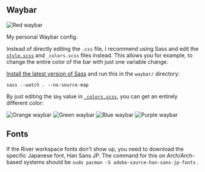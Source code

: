 ## Waybar

![Red waybar](https://user-images.githubusercontent.com/39676098/153702595-1b836a1c-1d31-44c1-bc3f-cf94d4cb28ac.png)

My personal Waybar config.

Instead of directly editing the `.css` file, I recommend using Sass and
edit the [`style.scss`](./_style.scss) and `_colors.scss` files instead. This allows you for example, to
change the entire color of the bar with just one variable change.

[Install the latest version of Sass](https://github.com/sass/dart-sass/releases)
and run this in the `waybar/` directory:

```sass --watch . --no-source-map```

By just editing the `$bg` value in [`_colors.scss`](./_colors.scss), you can get an entirely different color:

![Orange waybar](https://user-images.githubusercontent.com/39676098/153702593-fc17a027-25c4-4ba3-989b-f43a71fc2f74.png)
![Green waybar](https://user-images.githubusercontent.com/39676098/153702590-aa256ff6-7fa3-445e-b1f9-4dc851399659.png)
![Blue waybar](https://user-images.githubusercontent.com/39676098/153702589-854d4c15-348a-49cb-816c-dc9192f21915.png)
![Purple waybar](https://user-images.githubusercontent.com/39676098/153702586-c74292d9-0c78-4396-8038-2b7f77bab677.png)


## Fonts

If the River workspace fonts don't show up, you need to download the specific Japanese font, Han Sans JP.
The command for this on Arch/Arch-based systems should be `sudo pacman -S adobe-source-han-sans-jp-fonts` .
